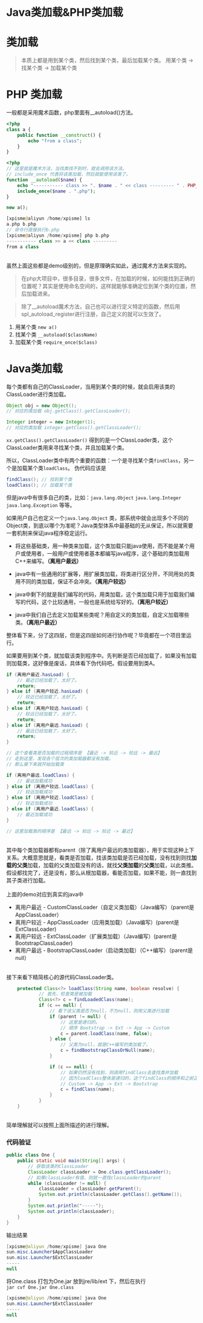
# Java类加载&PHP类加载

# 类加载
> 本质上都是用到某个类，然后找到某个类，最后加载某个类。
> 用某个类 -> 找某个类 -> 加载某个类



<a name="ICEGh"></a>
# PHP 类加载
一般都是采用魔术函数，php里面有__autoload()方法。<br />

```php
<?php
class a {
    public function __construct() {
        echo "from a class";
    }
}
```
```php
<?php
// 这里就是魔术方法，当找类找不到时，就会调用该方法。
// include_once 代表将该类加载，然后就能使用该类了。
function __autoload($name) {
    echo "----------- class >> ". $name . " << class --------- " . PHP_EOL;
    include_once($name . ".php");
}

new a();
```
```php
[xpisme@aliyun /home/xpisme] ls
a.php b.php
// 命令行直接执行b.php
[xpisme@aliyun /home/xpisme] php b.php
----------- class >> a << class ---------
from a class
```

<br />虽然上面这些都是demo级别的，但是原理确实如此，通过魔术方法来实现的。<br />

> 在php大项目中，很多目录，很多文件，在加载的时候，如何能找到正确的位置呢？其实是使用命名空间的，这样就能够准确定位到某个类的位置，然后加载进来。



> 除了__autoload魔术方法，自己也可以进行定义特定的函数，然后用spl_autoload_register进行注册，自己定义的就可以生效了。



1. 用某个类  `new a()`
1. 找某个类  `__autoload($className)`
1. 加载某个类 `require_once($class)`


# Java类加载
每个类都有自己的ClassLoader，当用到某个类的时候，就会启用该类的ClassLoader进行类加载。

```java
Object obj = new Object();
// 对应的类加载 obj.getClass().getClassLoader();

Integer integer = new Integer(1);
// 对应的类加载 integer.getClass().getClassLoader();        
```

`xx.getClass().getClassLoader()` 得到的是一个ClassLoader类，这个ClassLoader类用来寻找某个类，并且加载某个类。

所以，ClassLoader类中有两个重要的函数：一个是寻找某个类`findClass`，另一个是加载某个类`loadClass`。
伪代码应该是

```java
findClass(); // 找到某个类
loadClass(); // 加载某个类
```

但是java中有很多自己的类，比如：`java.lang.Object` `java.lang.Integer` `java.lang.Exception` 等等。

如果用户自己也定义一个`java.lang.Object` 类，那系统中就会出现多个不同的Object类，到底以哪个为准呢？Java类型体系中最基础的无从保证，所以就需要一套机制来保证java程序稳定运行。


- 将这些基础类，用一种类来加载，这个类加载只能java使用，而不能是某个用户或使用者，一般用户或使用者基本都编写java程序，这个基础的类加载用C++来编写。**（离用户最远）**

- java中有一些通用的扩展等，用扩展类加载，将类进行区分开，不同用处的类用不同的类加载，保证不会冲突。**（离用户较远）**

- java中剩下的就是我们编写的代码，用类加载，这个类加载只用于加载我们编写的代码，这个比较通用，一般也是系统给写好的。**（离用户较近）**

- java中我们自己去定义加载某些类呢？用自定义的类加载，自定义加载哪些类。**（离用户最近）**

整体看下来，分了这四层，但是这四层如何进行协作呢？毕竟都在一个项目里运行。

如果要用到某个类，就加载该类到程序中。先判断是否已经加载了，如果没有加载则加载类，这好像是废话，具体看下伪代码吧。假设要用到类A。

```java
if (离用户最近.hasLoad) {
    // 最近已经加载了，太好了。
    return;
} else if (离用户较近.hasLoad) {
    // 较近已经加载了，太好了。
    return;
} else if (离用户较远.hasLoad) {
    // 较远已经加载了，太好了。
    return;
} else if (离用户最远.hasLoad) {
	// 最远已经加载了，太好了。
    return;
}

// 这个查看类是否加载的过程顺序是 【最近 -> 较近 -> 较远 -> 最远】
// 走到这里，发现各个层次的类加载器都没有加载。 
// 那么接下来就开始加载类

if (离用户最远.loadClass) {
    // 最远加载成功
} else if (离用户较远.loadClass) {
    // 较远加载成功
} else if (离用户较近.loadClass) {
    // 较近加载成功
} else if (离用户最近.loadClass) {
    // 最近加载成功
}

// 这里加载类的顺序是 【最远 -> 较远 -> 较近 -> 最近】
```

<br />其中每个类加载器都有parent（除了离用户最远的类加载器），用于实现这种上下关系。大概意思就是，看类是否加载，找该类加载是否已经加载，没有找到则找**加载的父类**加载，加载的父类加载没有的话，就找**父类加载**的**父类**加载，以此类推。假设都找完了，还是没有，那么从根加载器，看能否加载，如果不能，则一直找到其子类进行加载。<br />
<br />上面的demo对应到真实的java中

- 离用户最近 - CustomClassLoader（自定义类加载）（Java编写）（parent是AppClassLoader）
- 离用户较近 - AppClassLoader（应用类加载）（Java编写）(parent是ExtClassLoader)
- 离用户较远 - ExtClassLoader（扩展类加载）（Java编写）(parent是BootstrapClassLoader)
- 离用户最远 - BootstrapClassLoader（启动类加载）（C++编写）（parent是null）


<br />接下来看下精简核心的源代码ClassLoader类。

```java
    protected Class<?> loadClass(String name, boolean resolve) {
			// 首先，检查类是被加载
            Class<?> c = findLoadedClass(name);
            if (c == null) {
                // 看下该父类是否为null，不为null，则用父类进行加载
				if (parent != null) {
                    // 这里是递归的。
                    // 顺序 Bootstrap -> Ext -> App -> Custom
					c = parent.loadClass(name, false);
				} else {
                    // 父类为null，就是C++编写的类加载了。
					c = findBootstrapClassOrNull(name);
				}

                if (c == null) {
                    // 如果仍然没有找到，则调用findClass去查找类并加载
                    // 因为loadClass整体是递归的，这个findClass的顺序和之前正好相反
                    // Custom -> App -> Ext -> Bootstrap
                    c = findClass(name);
                }
            }
    }
```

<br />简单理解就可以按照上面所描述的进行理解。<br />

<a name="NqOKJ"></a>
### 代码验证
```java
public class One {
    public static void main(String[] args) {
        // 获取该类的ClassLoader
        ClassLoader classLoader = One.class.getClassLoader();
        // 如果classLoader有值，则就一直找classLoader的parent
        while (classLoader != null) {
            classLoader = classLoader.getParent();
            System.out.println(classLoader.getClass().getName());
        }
        System.out.println("-----");
        System.out.println(classLoader);
    }
}
```
输出结果

```java
[xpisme@aliyun /home/xpisme] java One
sun.misc.Launcher$AppClassLoader
sun.misc.Launcher$ExtClassLoader
-----
null
```

将One.class 打包为One.jar 放到jre/lib/ext 下，然后在执行<br />`jar cvf One.jar One.class`

```java
[xpisme@aliyun /home/xpisme] java One
sun.misc.Launcher$ExtClassLoader
-----
null
```


